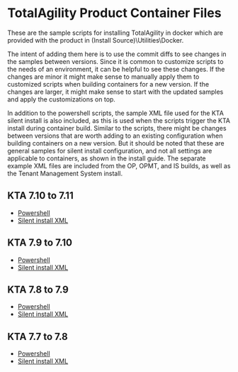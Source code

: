 # TotalAgility Product Container Files

These are the sample scripts for installing TotalAgility in docker which are provided with the product in (Install Source)\Utilities\Docker.  

The intent of adding them here is to use the commit diffs to see changes in the samples between versions.  Since it is common to customize scripts to the needs of an environment, it can be helpful to see these changes.  If the changes are minor it might make sense to manually apply them to customized scripts when building containers for a new version.  If the changes are larger, it might make sense to start with the updated samples and apply the customizations on top.

In addition to the powershell scripts, the sample XML file used for the KTA silent install is also included, as this is used when the scripts trigger the KTA install during container build.  Similar to the scripts, there might be changes between versions that are worth adding to an existing configuration when building containers on a new version.  But it should be noted that these are general samples for silent install configuration, and not all settings are applicable to containers, as shown in the install guide.  The separate example XML files are included from the OP, OPMT, and IS builds, as well as the Tenant Management System install.

## KTA 7.10 to 7.11

* [Powershell](https://github.com/smklancher/TotalAgilityProductContainerFiles/commit/e069a3ddd62ca864a4f75b68e242448f29222ec2)
* [Silent install XML](https://github.com/smklancher/TotalAgilityProductContainerFiles/commit/4f7842a47fe5c1774183cebdf52a874da32fe17d)

## KTA 7.9 to 7.10

* [Powershell](https://github.com/smklancher/TotalAgilityProductContainerFiles/commit/dc6a4cf5bafc8cd83555e9962d581d3140662b66)
* [Silent install XML](https://github.com/smklancher/TotalAgilityProductContainerFiles/commit/dc6a4cf5bafc8cd83555e9962d581d3140662b66#diff-ee9b5fd13c68c3a5443589ebd31368737dd15c0c830192c095246692d3e35cba)

## KTA 7.8 to 7.9

* [Powershell](https://github.com/smklancher/TotalAgilityProductContainerFiles/commit/9e04b9e4fb75fb93a8ce8af1a21e61e93eb88d41)
* [Silent install XML](https://github.com/smklancher/TotalAgilityProductContainerFiles/commit/f8ed9a545b4aa9968ee0fd506f237b4df6feaee2)

## KTA 7.7 to 7.8

* [Powershell](https://github.com/smklancher/TotalAgilityProductContainerFiles/commit/98f37a23601911cc5713b9f76d72bd326dd63317)
* [Silent install XML](https://github.com/smklancher/TotalAgilityProductContainerFiles/commit/4eeb54e9c42249787a640a1ecefcfa5ece143efa)
